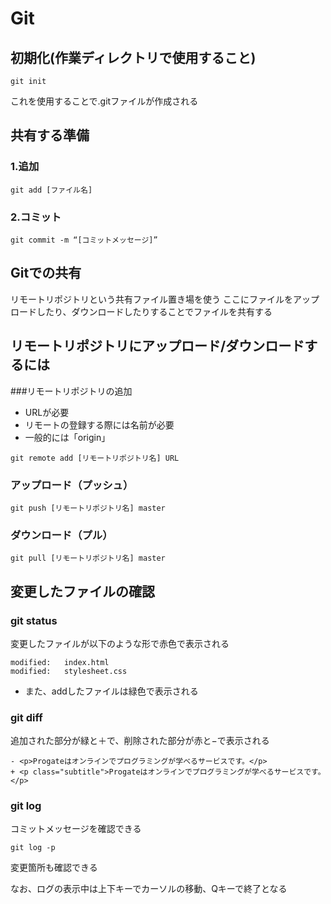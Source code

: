 # Git

## 初期化(作業ディレクトリで使用すること)
```
git init
```
これを使用することで.gitファイルが作成される

## 共有する準備
### 1.追加
```
git add [ファイル名]
```
### 2.コミット
```
git commit -m “[コミットメッセージ]”
```
## Gitでの共有
リモートリポジトリという共有ファイル置き場を使う
ここにファイルをアップロードしたり、ダウンロードしたりすることでファイルを共有する

## リモートリポジトリにアップロード/ダウンロードするには
###リモートリポジトリの追加
* URLが必要
* リモートの登録する際には名前が必要
* 一般的には「origin」
```
git remote add [リモートリポジトリ名] URL
```
### アップロード（プッシュ）
```
git push [リモートリポジトリ名] master
```
### ダウンロード（プル）
```
git pull [リモートリポジトリ名] master
```
## 変更したファイルの確認
### git status
変更したファイルが以下のような形で赤色で表示される
```
modified:   index.html
modified:   stylesheet.css
```
* また、addしたファイルは緑色で表示される
### git diff
追加された部分が緑と＋で、削除された部分が赤と−で表示される
```
- <p>Progateはオンラインでプログラミングが学べるサービスです。</p>
+ <p class="subtitle">Progateはオンラインでプログラミングが学べるサービスです。</p>
```
### git log
コミットメッセージを確認できる
```
git log -p
```
変更箇所も確認できる

なお、ログの表示中は上下キーでカーソルの移動、Qキーで終了となる